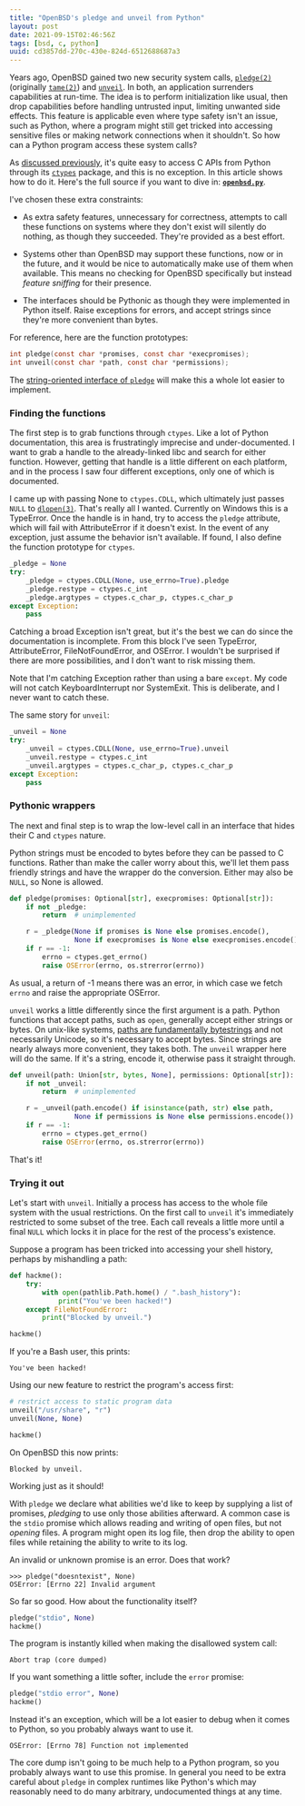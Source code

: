 ```yaml
---
title: "OpenBSD's pledge and unveil from Python"
layout: post
date: 2021-09-15T02:46:56Z
tags: [bsd, c, python]
uuid: cd3857dd-270c-430e-824d-6512688687a3
---
```


Years ago, OpenBSD gained two new security system calls, [`pledge(2)`][p]
(originally [`tame(2)`][t]) and [`unveil`][u]. In both, an application
surrenders capabilities at run-time. The idea is to perform initialization
like usual, then drop capabilities before handling untrusted input,
limiting unwanted side effects. This feature is applicable even where type
safety isn't an issue, such as Python, where a program might still get
tricked into accessing sensitive files or making network connections when
it shouldn't. So how can a Python program access these system calls?

As [discussed previously][dll], it's quite easy to access C APIs from
Python through its [`ctypes`][ctypes] package, and this is no exception.
In this article shows how to do it. Here's the full source if you want to
dive in: [**`openbsd.py`**][src].

I've chosen these extra constraints:

* As extra safety features, unnecessary for correctness, attempts to call
  these functions on systems where they don't exist will silently do
  nothing, as though they succeeded. They're provided as a best effort.

* Systems other than OpenBSD may support these functions, now or in the
  future, and it would be nice to automatically make use of them when
  available. This means no checking for OpenBSD specifically but instead
  *feature sniffing* for their presence.

* The interfaces should be Pythonic as though they were implemented in
  Python itself. Raise exceptions for errors, and accept strings since
  they're more convenient than bytes.

For reference, here are the function prototypes:

```c
int pledge(const char *promises, const char *execpromises);
int unveil(const char *path, const char *permissions);
```

The [string-oriented interface of `pledge`][str] will make this a whole
lot easier to implement.

### Finding the functions

The first step is to grab functions through `ctypes`. Like a lot of Python
documentation, this area is frustratingly imprecise and under-documented.
I want to grab a handle to the already-linked libc and search for either
function. However, getting that handle is a little different on each
platform, and in the process I saw four different exceptions, only one of
which is documented.

I came up with passing None to `ctypes.CDLL`, which ultimately just passes
`NULL` to [`dlopen(3)`][dlopen]. That's really all I wanted. Currently on
Windows this is a TypeError. Once the handle is in hand, try to access the
`pledge` attribute, which will fail with AttributeError if it doesn't
exist. In the event of any exception, just assume the behavior isn't
available. If found, I also define the function prototype for `ctypes`.

```py
_pledge = None
try:
    _pledge = ctypes.CDLL(None, use_errno=True).pledge
    _pledge.restype = ctypes.c_int
    _pledge.argtypes = ctypes.c_char_p, ctypes.c_char_p
except Exception:
    pass
```

Catching a broad Exception isn't great, but it's the best we can do since
the documentation is incomplete. From this block I've seen TypeError,
AttributeError, FileNotFoundError, and OSError. I wouldn't be surprised if
there are more possibilities, and I don't want to risk missing them.

Note that I'm catching Exception rather than using a bare `except`. My
code will not catch KeyboardInterrupt nor SystemExit. This is deliberate,
and I never want to catch these.

The same story for `unveil`:

```py
_unveil = None
try:
    _unveil = ctypes.CDLL(None, use_errno=True).unveil
    _unveil.restype = ctypes.c_int
    _unveil.argtypes = ctypes.c_char_p, ctypes.c_char_p
except Exception:
    pass
```

### Pythonic wrappers

The next and final step is to wrap the low-level call in an interface that
hides their C and `ctypes` nature.

Python strings must be encoded to bytes before they can be passed to C
functions. Rather than make the caller worry about this, we'll let them
pass friendly strings and have the wrapper do the conversion. Either may
also be `NULL`, so None is allowed.

```py
def pledge(promises: Optional[str], execpromises: Optional[str]):
    if not _pledge:
        return  # unimplemented

    r = _pledge(None if promises is None else promises.encode(),
                None if execpromises is None else execpromises.encode())
    if r == -1:
        errno = ctypes.get_errno()
        raise OSError(errno, os.strerror(errno))
```

As usual, a return of -1 means there was an error, in which case we fetch
`errno` and raise the appropriate OSError.

`unveil` works a little differently since the first argument is a path.
Python functions that accept paths, such as `open`, generally accept
either strings or bytes. On unix-like systems, [paths are fundamentally
bytestrings][wtf] and not necessarily Unicode, so it's necessary to accept
bytes. Since strings are nearly always more convenient, they takes both.
The `unveil` wrapper here will do the same. If it's a string, encode it,
otherwise pass it straight through.

```py
def unveil(path: Union[str, bytes, None], permissions: Optional[str]):
    if not _unveil:
        return  # unimplemented

    r = _unveil(path.encode() if isinstance(path, str) else path,
                None if permissions is None else permissions.encode())
    if r == -1:
        errno = ctypes.get_errno()
        raise OSError(errno, os.strerror(errno))
```

That's it!

### Trying it out

Let's start with `unveil`. Initially a process has access to the whole
file system with the usual restrictions. On the first call to `unveil`
it's immediately restricted to some subset of the tree. Each call reveals
a little more until a final `NULL` which locks it in place for the rest of
the process's existence.

Suppose a program has been tricked into accessing your shell history,
perhaps by mishandling a path:

```py
def hackme():
    try:
        with open(pathlib.Path.home() / ".bash_history"):
            print("You've been hacked!")
    except FileNotFoundError:
        print("Blocked by unveil.")

hackme()
```

If you're a Bash user, this prints:

    You've been hacked!

Using our new feature to restrict the program's access first:

```py
# restrict access to static program data
unveil("/usr/share", "r")
unveil(None, None)

hackme()
```

On OpenBSD this now prints:

    Blocked by unveil.

Working just as it should!

With `pledge` we declare what abilities we'd like to keep by supplying a
list of promises, *pledging* to use only those abilities afterward. A
common case is the `stdio` promise which allows reading and writing of
open files, but not *opening* files. A program might open its log file,
then drop the ability to open files while retaining the ability to write
to its log.

An invalid or unknown promise is an error. Does that work?

    >>> pledge("doesntexist", None)
    OSError: [Errno 22] Invalid argument

So far so good. How about the functionality itself?

```py
pledge("stdio", None)
hackme()
```

The program is instantly killed when making the disallowed system call:

    Abort trap (core dumped)

If you want something a little softer, include the `error` promise:

```py
pledge("stdio error", None)
hackme()
```

Instead it's an exception, which will be a lot easier to debug when it
comes to Python, so you probably always want to use it.

    OSError: [Errno 78] Function not implemented

The core dump isn't going to be much help to a Python program, so you
probably always want to use this promise. In general you need to be extra
careful about `pledge` in complex runtimes like Python's which may
reasonably need to do many arbitrary, undocumented things at any time.


[ctypes]: https://docs.python.org/3/library/ctypes.html
[dll]: /blog/2021/06/29/
[dlopen]: https://man.openbsd.org/dlopen.3
[p]: https://man.openbsd.org/pledge.2
[src]: https://github.com/skeeto/scratch/tree/master/misc/openbsd.py
[str]: https://flak.tedunangst.com/post/string-interfaces
[t]: https://www.openbsd.org/papers/tame-fsec2015/mgp00001.html
[u]: https://man.openbsd.org/unveil.2
[wtf]: https://simonsapin.github.io/wtf-8/
